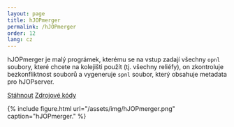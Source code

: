 ```yaml
---
layout: page
title: hJOPmerger
permalink: /hJOPmerger
order: 12
lang: cz
---
```


hJOPmerger je malý prográmek, kterému se na vstup zadají všechny `opnl` soubory,
které chcete na kolejišti použít (tj. všechny reliéfy), on zkontroluje
bezkonfliktnost souborů a vygeneruje `spnl` soubor, který obsahuje metadata pro
hJOPserver.

<a class="btn" href="https://github.com/kmzbrnoI/hJOPmerger/releases">Stáhnout</a>
<a class="btn" href="https://github.com/kmzbrnoI/hJOPmerger">Zdrojové kódy</a>

{% include figure.html url="/assets/img/hJOPmerger.png" caption="hJOPmerger." %}
